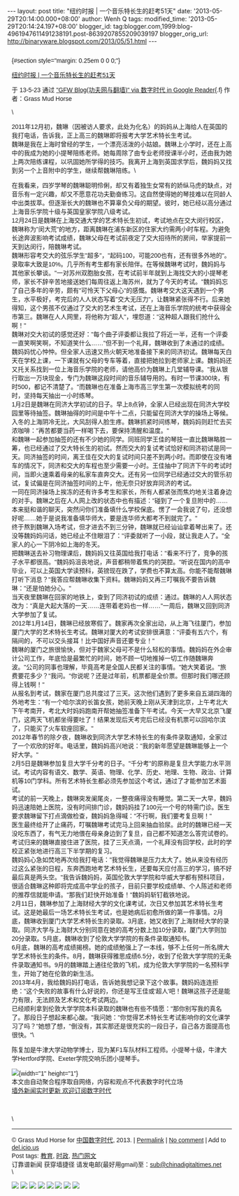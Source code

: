 --- layout: post title: "纽约时报 | 一个音乐特长生的赶考51天" date:
'2013-05-29T20:14:00.000+08:00' author: Wenh Q tags: modified\_time:
'2013-05-29T20:14:24.197+08:00' blogger\_id:
tag:blogger.com,1999:blog-4961947611491238191.post-8639207855209039197
blogger\_orig\_url: http://binaryware.blogspot.com/2013/05/51.html ---
<div
style="font-family: sans-serif; margin: 0px 10px; overflow: auto; width: 100%;">

 {#section style="margin: 0.25em 0 0 0;"}

<div>

[纽约时报 |
一个音乐特长生的赶考51天](http://feedproxy.google.com/~r/chinagfwblog/~3/U1e3srpTegw/)

</div>

<div style="margin-bottom: 0.5em;">

于 13-5-23 通过 ["GFW Blog(功夫网与翻墙)" via 数字时代 in Google
Reader](http://feeds2.feedburner.com/chinagfwblog){.f} 作者：Grass Mud
Horse

</div>

\
<div>

2011年12月初，魏琳（因被访人要求，此处为化名）的妈妈从上海给人在英国的我打电话，告诉我，正上高三的魏琳即将报考大学艺术特长生考试。\
魏琳是我在上海时曾经的学生，一个漂亮活泼的小姑娘。魏琳上小学时，还在上高中的我成为她的小提琴陪练老师。她每周除了由专业老师授课半小时，还由我为她上两次陪练课程，以巩固她所学得的技巧。我离开上海到英国求学后，魏妈妈又找到另一个上音附中的学生，继续帮魏琳陪练。\
<div>

在我看来，四岁学琴的魏琳聪明伶俐，却又有着独生女常有的娇纵马虎的缺点，对音乐有一定兴趣，却又不愿意花功夫勤奋练习。这自然使得她的琴技难以在同龄人中出类拔萃。但逐渐长大的魏琳也不算辜负父母的期望。彼时，她已经以高分通过上海音乐学院十级与英国皇家学院八级考试。\
12月24日是魏琳在上海交通大学的艺术特长生初试，考试地点在交大闵行校区，魏琳称为"闵大荒"的地方，距离魏琳在浦东新区的住家大约需两小时车程。为避免长途奔波影响考试成绩，魏琳父母在考试前夜定了交大招待所的房间，举家提前一天到达闵行，陪魏琳考试。\
魏琳形容考交大的弦乐学生"超多"，"起码100，可能200也有，还有很多外地的"。录取率大致是10%。几乎所有考生都有家长陪伴。在等候魏琳考试时，魏妈妈与其他家长攀谈。"一对苏州双胞胎女孩，在考试前半年就到上海找交大的小提琴老师，家长不辞辛苦地接送她们每周往返上海苏州，就为了今天的考试。"魏妈妈忘了自己多年的辛劳，颇有"可怜天下父母心"的感慨。魏琳考交大这天遇到一个男生，水平极好，考完后的人人状态写着"交大无压力"，让魏琳紧张得不行。后来她得知，这个男孩不仅通过了交大的艺术生考试，还在上海音乐学院的统考中获得全市第三。魏琳在人人网里，将他称为"超人"，埋怨道："这种超人跟我们抢什么啊！"\
魏琳对交大初试的感觉还好："每个曲子评委都让我拉了将近一半，还有一个评委一直笑啊笑啊，不知道笑什么……"但不到一个礼拜，魏琳收到了未通过的成绩。\
魏妈妈忧心忡忡。但全家人迅速又热火朝天地准备接下来的同济初试。魏琳每天白天在学校上课，一下课就有父母的专车等着，直接把她拉到老师家上课。魏妈妈还又托关系找到一位上海音乐学院的老师，请他高价为魏琳上几堂辅导课。"我从银行取出一万块现金，专门为魏琳这段时间的音乐辅导用的。有时一节课300块，有时500，都记不清楚了。"而魏琳也在准备上海市高三学生第一次模拟统考的同时，坚持每天抽出一小时练琴。\
1月2日是魏琳在同济大学初试的日子。早上8点钟，全家人已经出现在同济大学校园里等待抽签。魏琳抽得的时间是中午十二点，只能留在同济大学的操场上等候。入冬的上海阴冷无比，大风刮得人脸生疼。魏琳抓紧时间练琴，魏妈妈则赶忙去买浓咖啡："再苦都要当药一样喝下去，要保持清醒和温度。"\
和魏琳一起参加抽签的还有不少她的同学。同班同学王佳的琴技一直比魏琳略胜一筹，也已经通过了交大特长生的初试。然而交大的复试考试恰好和同济初试是同一天。同济抽签的时间，离王佳在交大的复试时间只差不到两小时。而即使在没有堵车的情况下，同济和交大的车程也至少需要一小时。王佳抽中了同济下午的考试时间，当即火速乘着母亲的私家车直奔交大。还有另一位同学已经通过交大的管乐初试，复试偏是在同济抽签时间的上午，他无奈只好放弃同济的考试。\
一同在同济操场上挨冻的还有许多考生和家长，所有人都紧张而焦灼地关注着身边的对手。魏琳之后在人人网上改的状态中也有描述："碰到了一个复旦附中的……本来挺和谐的聊天，突然问你们准备填什么学校保底。愣了一会我说了句，还没想好呢……她于是说我准备填华师大，要是连华师大都考不到就完了。"\
终于熬到魏琳入场考试，但才进去不到三分钟，魏琳就已经讪讪拿着琴出来了。还没等魏妈妈问话，她已经止不住眼泪了："评委就听了一小段，就让我走人了。"全家人的心一下阴冷如上海的冬天。\
把魏琳送去补习物理课后，魏妈妈又往英国给我打电话："看来不行了，竞争的孩子水平都很高。"魏妈妈沮丧地说，声音都稍带着焦灼的哭腔。"听说在国内的高中毕业，可以上英国大学读预科，英镑现在跌了，学费也不算太高。你能不能帮魏琳打听下消息？"我答应帮魏琳收集下资料。魏琳妈妈又再三叮嘱我不要告诉魏琳："还是怕她分心。"\
当天夜里魏琳在回家的地铁上，查到了同济初试的成绩：通过。魏琳的人人网状态改为："真是大起大落的一天……连带着老妈也一样……"一周后，魏琳又回到同济大学参加了复试。\
2012年1月14日，魏琳已经放寒假了。魏家再次全家出动，从上海飞往厦门，参加厦门大学的艺术特长生考试。魏琳对厦大的考试安排很满意："评委有五六个，有隔间的，不可以交头接耳！比中国好声音还要专业！"\
魏琳的厦门之旅很愉快，但对于魏家父母可不是什么轻松的事情。魏妈妈在外企审计公司工作，年底恰是最繁忙的时间，她不顾一切地推掉一切工作随魏琳奔波。"公司的同事也理解，毕竟高考是全国人民都关注的事情。"她大笑着说。"旅费要花多少？"我问。"你说呢？还是过年前，机票都是全价票。但那时我们哪还顾得上钱啊！"\
从报名到考试，魏家在厦门总共度过了三天。这次他们遇到了更多来自五湖四海的外地考生："有一个哈尔滨的长笛女孩，她前天晚上刚从天津到北京，上午考北大下午考南开，考北大时妈妈跑南开帮她抽签准备下午考试。今天一大早又北京飞厦门，这两天飞机都坐得要吐了！结果发现后天考完后已经没有机票可以回哈尔滨了，只能买了火车软座回家。"\
2012年春节的除夕夜，魏琳收到同济大学艺术特长生的有条件录取通知，全家过了一个欢欣的好年。电话里，魏妈妈高兴地说："我的新年愿望是魏琳能够上一个好大学。"\
2月5日是魏琳参加复旦大学千分考的日子。"千分考"的原称是复旦大学能力水平测试。考试内容有语文、数学、英语、物理、化学、历史、地理、生物、政治、计算机等10门学科。所有艺术特长生都必须先参加这个考试，通过了才能参加艺术面试。\
考试的前一天晚上，魏琳突发阑尾炎，一整夜痛得没有睡觉。第二天一大早，魏妈妈迅速陪她上医院，没有时间排门诊，魏妈妈挂了100元一个号的特需门诊。医生要求魏琳留下打点滴做检查，魏妈妈急得喊："不行啊，我们要考复旦啊！"\
医生最终给开了止痛药，叮嘱魏琳考试完马上回来抽血验尿。此时的魏琳已经一天没吃东西了，有气无力地偎在母亲身边到了复旦，自己都不知道怎么答完试卷的。考试归来的魏琳直接住进了医院，挂了三天点滴，一个礼拜没有回学校，此时的学校正紧张地进行高三下半学期的复习。\
魏妈妈心急如焚地再次给我打电话："我觉得魏琳是压力太大了。她从来没有经历过这么紧张的日程，东奔西跑地考艺术特长生，还要每天应付高三的学习，搞不好最后真是两头空。"我告诉魏妈妈，英国伦敦大学学院和华威大学都有预科项目，很适合魏琳这种即将完成高中学业的孩子，目前只要学校成绩单、个人陈述和老师的推荐信就能申请。"那我们赶快开始准备！"魏妈妈斩钉截铁地说。\
2月11日，魏琳参加了上海财经大学的文化课考试，次日又参加其艺术特长生考试。这是她最后一场艺术特长生考试，也是她病后初愈所做的第一件事情。2月底，魏琳收到厦门大学艺术特长生的录取。3月底，她又收到了上海财经大学的录取。同济大学与上海财大分别同意在她的高考分数上加10分录取，厦门大学则加20分录取。5月底，魏琳收到了伦敦大学学院的有条件录取通知书。\
6月底，魏琳的高考成绩揭榜。她的成绩勉强上了一本线，够不上任何一所名牌大学艺术特长生的条件。8月，魏琳获得雅思成绩6.5分，收到了伦敦大学学院的无条件录取通知书。9月的魏琳踏上通往伦敦的飞机，成为伦敦大学学院的一名预科学生，开始了她在伦敦的新生活。\
2013年4月，我给魏妈妈打电话，告诉她我想记录下这个故事。魏妈妈连连拒绝："这个失败的故事有什么好说的，你还是写王佳或'超人'吧！魏琳这孩子还是能力有限，无法顾及艺术和文化考试两边。"\
已经顺利拿到伦敦大学学院本科录取的魏琳也有些不情愿："那你别写我的真名了。那段日子想起来都心酸。"我问她："你觉得艺术特长生考试影响你的文化课学习了吗？"她想了想，"倒没有，其实那还是很充实的一段日子，自己各方面提高也很快。"\
<div>

陈复加是牛津大学动物学博士，现为某F1车队材料工程师。小提琴十级，牛津大学Hertford学院、Exeter学院交响乐团小提琴手。 

</div>

</div>

</div>

![](http://feeds.feedburner.com/~r/nytcn/~4/DDL7KZTcaB4){width="1"
height="1"}\
本文由自动聚合程序取自网络，内容和观点不代表数字时代立场\
[墙外新闻实时更新 欢迎订阅数字时代](http://eepurl.com/msuvD)\
\
\
\
\

------------------------------------------------------------------------

© Grass Mud Horse for
[中国数字时代](https://kexueshangwang.info/chinese), 2013. |
[Permalink](https://kexueshangwang.info/chinese/2013/05/%e7%ba%bd%e7%ba%a6%e6%97%b6%e6%8a%a5-%e4%b8%80%e4%b8%aa%e9%9f%b3%e4%b9%90%e7%89%b9%e9%95%bf%e7%94%9f%e7%9a%84%e8%b5%b6%e8%80%8351%e5%a4%a9/)
| [No
comment](https://kexueshangwang.info/chinese/2013/05/%e7%ba%bd%e7%ba%a6%e6%97%b6%e6%8a%a5-%e4%b8%80%e4%b8%aa%e9%9f%b3%e4%b9%90%e7%89%b9%e9%95%bf%e7%94%9f%e7%9a%84%e8%b5%b6%e8%80%8351%e5%a4%a9/#comments)
| Add to
[del.icio.us](http://del.icio.us/post?url=https://kexueshangwang.info/chinese/2013/05/%e7%ba%bd%e7%ba%a6%e6%97%b6%e6%8a%a5-%e4%b8%80%e4%b8%aa%e9%9f%b3%e4%b9%90%e7%89%b9%e9%95%bf%e7%94%9f%e7%9a%84%e8%b5%b6%e8%80%8351%e5%a4%a9/&title=%E7%BA%BD%E7%BA%A6%E6%97%B6%E6%8A%A5%20%7C%20%E4%B8%80%E4%B8%AA%E9%9F%B3%E4%B9%90%E7%89%B9%E9%95%BF%E7%94%9F%E7%9A%84%E8%B5%B6%E8%80%8351%E5%A4%A9)\
Post tags:
[教育](https://kexueshangwang.info/chinese/tag/%e6%95%99%e8%82%b2/?category=10466),
[时政](https://kexueshangwang.info/chinese/tag/%e6%97%b6%e6%94%bf/?category=10466),
[热门网文](https://kexueshangwang.info/chinese/tag/%e7%83%ad%e9%97%a8%e7%bd%91%e6%96%87/?category=10466)\
订靠谱新闻 获穿墙捷径
请发电邮(最好用gmail)至：sub@chinadigitaltimes.net\
\
<div>

[![](http://feeds.feedburner.com/~ff/chinagfwblog?d=yIl2AUoC8zA)](http://feeds.feedburner.com/~ff/chinagfwblog?a=U1e3srpTegw:jwo5OyNQ-G0:yIl2AUoC8zA)
[![](http://feeds.feedburner.com/~ff/chinagfwblog?i=U1e3srpTegw:jwo5OyNQ-G0:-BTjWOF_DHI)](http://feeds.feedburner.com/~ff/chinagfwblog?a=U1e3srpTegw:jwo5OyNQ-G0:-BTjWOF_DHI)
[![](http://feeds.feedburner.com/~ff/chinagfwblog?i=U1e3srpTegw:jwo5OyNQ-G0:F7zBnMyn0Lo)](http://feeds.feedburner.com/~ff/chinagfwblog?a=U1e3srpTegw:jwo5OyNQ-G0:F7zBnMyn0Lo)
[![](http://feeds.feedburner.com/~ff/chinagfwblog?i=U1e3srpTegw:jwo5OyNQ-G0:V_sGLiPBpWU)](http://feeds.feedburner.com/~ff/chinagfwblog?a=U1e3srpTegw:jwo5OyNQ-G0:V_sGLiPBpWU)
[![](http://feeds.feedburner.com/~ff/chinagfwblog?d=qj6IDK7rITs)](http://feeds.feedburner.com/~ff/chinagfwblog?a=U1e3srpTegw:jwo5OyNQ-G0:qj6IDK7rITs)
[![](http://feeds.feedburner.com/~ff/chinagfwblog?d=l6gmwiTKsz0)](http://feeds.feedburner.com/~ff/chinagfwblog?a=U1e3srpTegw:jwo5OyNQ-G0:l6gmwiTKsz0)
[![](http://feeds.feedburner.com/~ff/chinagfwblog?i=U1e3srpTegw:jwo5OyNQ-G0:gIN9vFwOqvQ)](http://feeds.feedburner.com/~ff/chinagfwblog?a=U1e3srpTegw:jwo5OyNQ-G0:gIN9vFwOqvQ)
[![](http://feeds.feedburner.com/~ff/chinagfwblog?d=TzevzKxY174)](http://feeds.feedburner.com/~ff/chinagfwblog?a=U1e3srpTegw:jwo5OyNQ-G0:TzevzKxY174)

</div>

</div>
